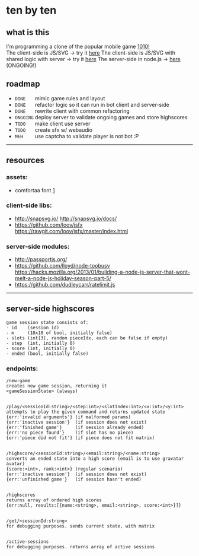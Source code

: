# ten by ten

## what is this

I'm programming a clone of the popular mobile game [1010!](http://1010ga.me/)  
The client-side is JS/SVG -> try it [here](http://rawgit.com/JosePedroDias/tenbyten/master/index.html)
The client-side is JS/SVG with shared logic with server -> try it [here](http://rawgit.com/JosePedroDias/tenbyten/master/index2.html)
The server-side in node.js -> [here](http://rawgit.com/JosePedroDias/tenbyten/master/server.js) (ONGOING!)


## roadmap

* `DONE   ` mimic game rules and layout
* `DONE   ` refactor logic so it can run in bot client and server-side
* `DONE   ` rewrite client with common refactoring
* `ONGOING` deploy server to validate ongoing games and store highscores
* `TODO   ` make client use server
* `TODO   ` create sfx w/ webaudio
* `MEH    ` use captcha to validate player is not bot :P


----


## resources

### assets:
* comfortaa font [1](http://www.dafont.com/pt/comfortaa.font)

### client-side libs:
* <http://snapsvg.io/> <http://snapsvg.io/docs/>
* <https://github.com/loov/jsfx> <https://rawgit.com/loov/jsfx/master/index.html>

### server-side modules:
* <http://passportjs.org/>
* <https://github.com/lloyd/node-toobusy> <https://hacks.mozilla.org/2013/01/building-a-node-js-server-that-wont-melt-a-node-js-holiday-season-part-5/>
* <https://github.com/dudleycarr/ratelimit.js>


----


## server-side highscores

    game session state consists of:
    - id    (session id)
    - m     (10x10 of bool, initially false)
    - slots (int[3], random pieceIdx, each can be false if empty)
    - step  (int, initially 0)
    - score (int, initially 0)
    - ended (bool, initially false)


### endpoints:
    
    /new-game
    creates new game session, returning it
    <gameSessionState> (always)
    
    
    /play/<sessionId:string>/<step:int>/<slotIndex:int>/<x:int>/<y:int>
    attempts to play the given command and returns updated state
    {err:'invalid arguments'} (if malformed params)    
    {err:'inactive session'}  (if session does not exist)
    {err:'finished game'}     (if session already ended)
    {err:'no piece found'}    (if slot has no piece)
    {err:'piece did not fit'} (if piece does not fit matrix)
    
    
    /highscore/<sessionId:string>/<email:string>/<name:string>
    converts an ended state into a high score (email is to use gravatar avatar)
    {score:<int>, rank:<int>} (regular scenario)
    {err:'inactive session'}  (if session does not exist)
    {err:'unfinished game'}   (if session hasn't ended)
    
    
    /highscores
    returns array of ordered high scores
    {err:null, results:[{name:<string>, email:<string>, score:<int>}]}
    
    
    /get/<sessionId:string>
    for debugging purposes. sends current state, with matrix
    
    
    /active-sessions
    for debugging purposes. returns array of active sessions
